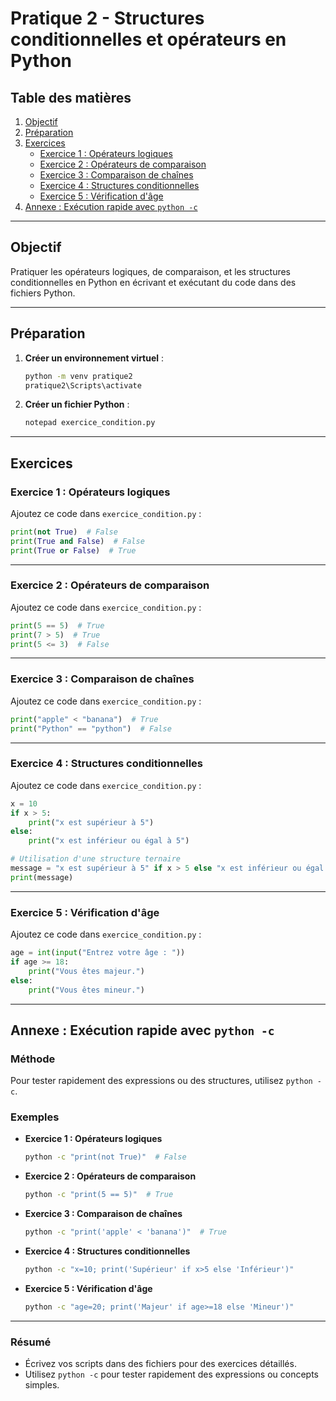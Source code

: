 # Pratique 2 - Structures conditionnelles et opérateurs en Python

## Table des matières

1. [Objectif](#objectif)  
2. [Préparation](#préparation)  
3. [Exercices](#exercices)  
   - [Exercice 1 : Opérateurs logiques](#exercice-1--opérateurs-logiques)  
   - [Exercice 2 : Opérateurs de comparaison](#exercice-2--opérateurs-de-comparaison)  
   - [Exercice 3 : Comparaison de chaînes](#exercice-3--comparaison-de-chaînes)  
   - [Exercice 4 : Structures conditionnelles](#exercice-4--structures-conditionnelles)  
   - [Exercice 5 : Vérification d'âge](#exercice-5--vérification-dâge)  
4. [Annexe : Exécution rapide avec `python -c`](#annexe--exécution-rapide-avec-python--c)

---

## Objectif
Pratiquer les opérateurs logiques, de comparaison, et les structures conditionnelles en Python en écrivant et exécutant du code dans des fichiers Python.

---

## Préparation

1. **Créer un environnement virtuel** :  
   ```bash
   python -m venv pratique2
   pratique2\Scripts\activate
   ```

2. **Créer un fichier Python** :  
   ```cmd
   notepad exercice_condition.py
   ```

---

## Exercices

### Exercice 1 : Opérateurs logiques
Ajoutez ce code dans `exercice_condition.py` :
```python
print(not True)  # False
print(True and False)  # False
print(True or False)  # True
```

---

### Exercice 2 : Opérateurs de comparaison
Ajoutez ce code dans `exercice_condition.py` :
```python
print(5 == 5)  # True
print(7 > 5)  # True
print(5 <= 3)  # False
```

---

### Exercice 3 : Comparaison de chaînes
Ajoutez ce code dans `exercice_condition.py` :
```python
print("apple" < "banana")  # True
print("Python" == "python")  # False
```

---

### Exercice 4 : Structures conditionnelles
Ajoutez ce code dans `exercice_condition.py` :
```python
x = 10
if x > 5:
    print("x est supérieur à 5")
else:
    print("x est inférieur ou égal à 5")

# Utilisation d'une structure ternaire
message = "x est supérieur à 5" if x > 5 else "x est inférieur ou égal à 5"
print(message)
```

---

### Exercice 5 : Vérification d'âge
Ajoutez ce code dans `exercice_condition.py` :
```python
age = int(input("Entrez votre âge : "))
if age >= 18:
    print("Vous êtes majeur.")
else:
    print("Vous êtes mineur.")
```

---

## Annexe : Exécution rapide avec `python -c`

### Méthode
Pour tester rapidement des expressions ou des structures, utilisez `python -c`.

### Exemples
- **Exercice 1 : Opérateurs logiques**  
  ```bash
  python -c "print(not True)"  # False
  ```
- **Exercice 2 : Opérateurs de comparaison**  
  ```bash
  python -c "print(5 == 5)"  # True
  ```
- **Exercice 3 : Comparaison de chaînes**  
  ```bash
  python -c "print('apple' < 'banana')"  # True
  ```
- **Exercice 4 : Structures conditionnelles**  
  ```bash
  python -c "x=10; print('Supérieur' if x>5 else 'Inférieur')"
  ```
- **Exercice 5 : Vérification d'âge**  
  ```bash
  python -c "age=20; print('Majeur' if age>=18 else 'Mineur')"
  ```

---

### Résumé
- Écrivez vos scripts dans des fichiers pour des exercices détaillés.
- Utilisez `python -c` pour tester rapidement des expressions ou concepts simples.
